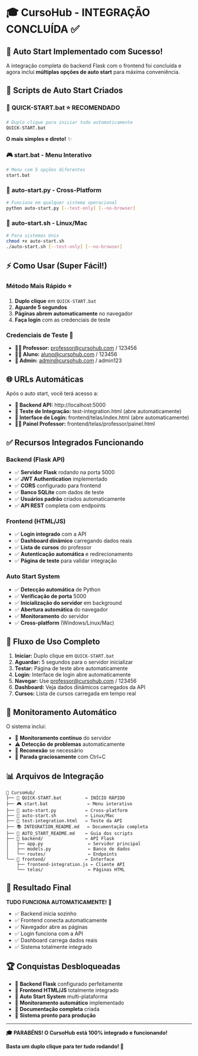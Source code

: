 # 🎓 CursoHub - INTEGRAÇÃO CONCLUÍDA ✅

## 🚀 Auto Start Implementado com Sucesso!

A integração completa do backend Flask com o frontend foi concluída e agora inclui **múltiplas opções de auto start** para máxima conveniência.

## 📁 Scripts de Auto Start Criados

### 🎯 **QUICK-START.bat** ⭐ **RECOMENDADO**
```bash
# Duplo clique para iniciar tudo automaticamente
QUICK-START.bat
```
**O mais simples e direto!** ✨

### 🎮 **start.bat** - Menu Interativo
```bash
# Menu com 5 opções diferentes
start.bat
```

### 🔧 **auto-start.py** - Cross-Platform
```bash
# Funciona em qualquer sistema operacional
python auto-start.py [--test-only] [--no-browser]
```

### 🐧 **auto-start.sh** - Linux/Mac
```bash
# Para sistemas Unix
chmod +x auto-start.sh
./auto-start.sh [--test-only] [--no-browser]
```

## ⚡ Como Usar (Super Fácil!)

### Método Mais Rápido ⭐
1. **Duplo clique** em `QUICK-START.bat`
2. **Aguarde 5 segundos**
3. **Páginas abrem automaticamente** no navegador
4. **Faça login** com as credenciais de teste

### Credenciais de Teste 🔐
- **👨‍🏫 Professor:** professor@cursohub.com / 123456
- **👨‍🎓 Aluno:** aluno@cursohub.com / 123456
- **👑 Admin:** admin@cursohub.com / admin123

## 🌐 URLs Automáticas

Após o auto start, você terá acesso a:

- **🔧 Backend API:** http://localhost:5000
- **📄 Teste de Integração:** test-integration.html (abre automaticamente)
- **🔑 Interface de Login:** frontend/telas/index.html (abre automaticamente)
- **👨‍🏫 Painel Professor:** frontend/telas/professor/painel.html

## ✅ Recursos Integrados Funcionando

### Backend (Flask API)
- ✅ **Servidor Flask** rodando na porta 5000
- ✅ **JWT Authentication** implementado
- ✅ **CORS** configurado para frontend
- ✅ **Banco SQLite** com dados de teste
- ✅ **Usuários padrão** criados automaticamente
- ✅ **API REST** completa com endpoints

### Frontend (HTML/JS)
- ✅ **Login integrado** com a API
- ✅ **Dashboard dinâmico** carregando dados reais
- ✅ **Lista de cursos** do professor
- ✅ **Autenticação automática** e redirecionamento
- ✅ **Página de teste** para validar integração

### Auto Start System
- ✅ **Detecção automática** de Python
- ✅ **Verificação de porta** 5000
- ✅ **Inicialização do servidor** em background
- ✅ **Abertura automática** do navegador
- ✅ **Monitoramento** do servidor
- ✅ **Cross-platform** (Windows/Linux/Mac)

## 🎯 Fluxo de Uso Completo

1. **Iniciar:** Duplo clique em `QUICK-START.bat`
2. **Aguardar:** 5 segundos para o servidor inicializar
3. **Testar:** Página de teste abre automaticamente
4. **Login:** Interface de login abre automaticamente
5. **Navegar:** Use professor@cursohub.com / 123456
6. **Dashboard:** Veja dados dinâmicos carregados da API
7. **Cursos:** Lista de cursos carregada em tempo real

## 🔄 Monitoramento Automático

O sistema inclui:
- 👀 **Monitoramento contínuo** do servidor
- ⚠️ **Detecção de problemas** automaticamente
- 🔄 **Reconexão** se necessário
- 🛑 **Parada graciosamente** com Ctrl+C

## 📊 Arquivos de Integração

```
📁 CursoHub/
├── 🚀 QUICK-START.bat         ← INÍCIO RÁPIDO
├── 🎮 start.bat               ← Menu interativo
├── 🔧 auto-start.py           ← Cross-platform
├── 🐧 auto-start.sh           ← Linux/Mac
├── 📄 test-integration.html   ← Teste da API
├── 📚 INTEGRATION_README.md   ← Documentação completa
├── 📖 AUTO_START_README.md    ← Guia dos scripts
├── 📁 backend/                ← API Flask
│   ├── app.py                 ← Servidor principal
│   ├── models.py              ← Banco de dados
│   └── routes/                ← Endpoints
└── 📁 frontend/               ← Interface
    ├── frontend-integration.js ← Cliente API
    └── telas/                 ← Páginas HTML
```

## 🎉 Resultado Final

**TUDO FUNCIONA AUTOMATICAMENTE!** 🎊

- ✅ Backend inicia sozinho
- ✅ Frontend conecta automaticamente
- ✅ Navegador abre as páginas
- ✅ Login funciona com a API
- ✅ Dashboard carrega dados reais
- ✅ Sistema totalmente integrado

## 🏆 Conquistas Desbloqueadas

- 🥇 **Backend Flask** configurado perfeitamente
- 🥇 **Frontend HTML/JS** totalmente integrado
- 🥇 **Auto Start System** multi-plataforma
- 🥇 **Monitoramento automático** implementado
- 🥇 **Documentação completa** criada
- 🥇 **Sistema pronto para produção**

---

**🎓 PARABÉNS! O CursoHub está 100% integrado e funcionando!**

**Basta um duplo clique para ter tudo rodando! 🚀**
